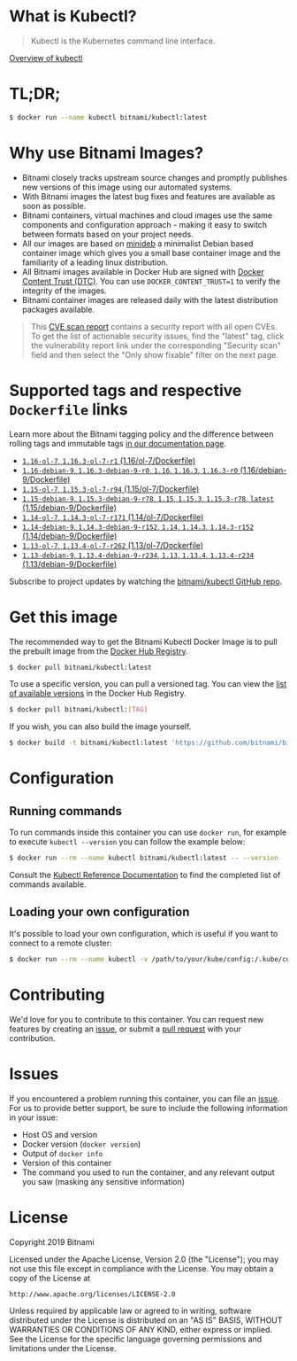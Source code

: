 
# What is Kubectl?

> Kubectl is the Kubernetes command line interface.

[Overview of kubectl](https://kubernetes.io/docs/reference/kubectl/overview/)

# TL;DR;

```bash
$ docker run --name kubectl bitnami/kubectl:latest
```

# Why use Bitnami Images?

* Bitnami closely tracks upstream source changes and promptly publishes new versions of this image using our automated systems.
* With Bitnami images the latest bug fixes and features are available as soon as possible.
* Bitnami containers, virtual machines and cloud images use the same components and configuration approach - making it easy to switch between formats based on your project needs.
* All our images are based on [minideb](https://github.com/bitnami/minideb) a minimalist Debian based container image which gives you a small base container image and the familiarity of a leading linux distribution.
* All Bitnami images available in Docker Hub are signed with [Docker Content Trust (DTC)](https://docs.docker.com/engine/security/trust/content_trust/). You can use `DOCKER_CONTENT_TRUST=1` to verify the integrity of the images.
* Bitnami container images are released daily with the latest distribution packages available.


> This [CVE scan report](https://quay.io/repository/bitnami/kubectl?tab=tags) contains a security report with all open CVEs. To get the list of actionable security issues, find the "latest" tag, click the vulnerability report link under the corresponding "Security scan" field and then select the "Only show fixable" filter on the next page.

# Supported tags and respective `Dockerfile` links

Learn more about the Bitnami tagging policy and the difference between rolling tags and immutable tags [in our documentation page](https://docs.bitnami.com/containers/how-to/understand-rolling-tags-containers/).


* [`1.16-ol-7`, `1.16.3-ol-7-r1` (1.16/ol-7/Dockerfile)](https://github.com/bitnami/bitnami-docker-kubectl/blob/1.16.3-ol-7-r1/1.16/ol-7/Dockerfile)
* [`1.16-debian-9`, `1.16.3-debian-9-r0`, `1.16`, `1.16.3`, `1.16.3-r0` (1.16/debian-9/Dockerfile)](https://github.com/bitnami/bitnami-docker-kubectl/blob/1.16.3-debian-9-r0/1.16/debian-9/Dockerfile)
* [`1.15-ol-7`, `1.15.3-ol-7-r94` (1.15/ol-7/Dockerfile)](https://github.com/bitnami/bitnami-docker-kubectl/blob/1.15.3-ol-7-r94/1.15/ol-7/Dockerfile)
* [`1.15-debian-9`, `1.15.3-debian-9-r78`, `1.15`, `1.15.3`, `1.15.3-r78`, `latest` (1.15/debian-9/Dockerfile)](https://github.com/bitnami/bitnami-docker-kubectl/blob/1.15.3-debian-9-r78/1.15/debian-9/Dockerfile)
* [`1.14-ol-7`, `1.14.3-ol-7-r171` (1.14/ol-7/Dockerfile)](https://github.com/bitnami/bitnami-docker-kubectl/blob/1.14.3-ol-7-r171/1.14/ol-7/Dockerfile)
* [`1.14-debian-9`, `1.14.3-debian-9-r152`, `1.14`, `1.14.3`, `1.14.3-r152` (1.14/debian-9/Dockerfile)](https://github.com/bitnami/bitnami-docker-kubectl/blob/1.14.3-debian-9-r152/1.14/debian-9/Dockerfile)
* [`1.13-ol-7`, `1.13.4-ol-7-r262` (1.13/ol-7/Dockerfile)](https://github.com/bitnami/bitnami-docker-kubectl/blob/1.13.4-ol-7-r262/1.13/ol-7/Dockerfile)
* [`1.13-debian-9`, `1.13.4-debian-9-r234`, `1.13`, `1.13.4`, `1.13.4-r234` (1.13/debian-9/Dockerfile)](https://github.com/bitnami/bitnami-docker-kubectl/blob/1.13.4-debian-9-r234/1.13/debian-9/Dockerfile)

Subscribe to project updates by watching the [bitnami/kubectl GitHub repo](https://github.com/bitnami/bitnami-docker-kubectl).

# Get this image

The recommended way to get the Bitnami Kubectl Docker Image is to pull the prebuilt image from the [Docker Hub Registry](https://hub.docker.com/r/bitnami/kubectl).

```bash
$ docker pull bitnami/kubectl:latest
```

To use a specific version, you can pull a versioned tag. You can view the [list of available versions](https://hub.docker.com/r/bitnami/kubectl/tags/) in the Docker Hub Registry.

```bash
$ docker pull bitnami/kubectl:[TAG]
```

If you wish, you can also build the image yourself.

```bash
$ docker build -t bitnami/kubectl:latest 'https://github.com/bitnami/bitnami-docker-kubectl.git#master:1.15/debian-9'
```

# Configuration

## Running commands

To run commands inside this container you can use `docker run`, for example to execute `kubectl --version` you can follow the example below:

```bash
$ docker run --rm --name kubectl bitnami/kubectl:latest -- --version
```

Consult the [Kubectl Reference Documentation](https://kubernetes.io/docs/reference/generated/kubectl/kubectl-commands) to find the completed list of commands available.

## Loading your own configuration

It's possible to load your own configuration, which is useful if you want to connect to a remote cluster:

```bash
$ docker run --rm --name kubectl -v /path/to/your/kube/config:/.kube/config bitnami/kubectl:latest
```

# Contributing

We'd love for you to contribute to this container. You can request new features by creating an [issue](https://github.com/bitnami/bitnami-docker-kubectl/issues), or submit a [pull request](https://github.com/bitnami/bitnami-docker-kubectl/pulls) with your contribution.

# Issues

If you encountered a problem running this container, you can file an [issue](https://github.com/bitnami/bitnami-docker-kubectl/issues). For us to provide better support, be sure to include the following information in your issue:

- Host OS and version
- Docker version (`docker version`)
- Output of `docker info`
- Version of this container
- The command you used to run the container, and any relevant output you saw (masking any sensitive information)

# License

Copyright 2019 Bitnami

Licensed under the Apache License, Version 2.0 (the "License");
you may not use this file except in compliance with the License.
You may obtain a copy of the License at

    http://www.apache.org/licenses/LICENSE-2.0

Unless required by applicable law or agreed to in writing, software
distributed under the License is distributed on an "AS IS" BASIS,
WITHOUT WARRANTIES OR CONDITIONS OF ANY KIND, either express or implied.
See the License for the specific language governing permissions and
limitations under the License.
